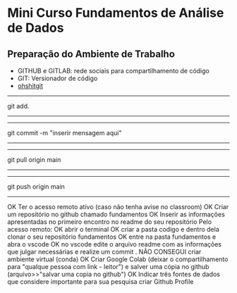 # Mini Curso Fundamentos de Análise de Dados
## Preparação do Ambiente de Trabalho
- GITHUB e GITLAB: rede sociais para compartilhamento de código
- GIT: Versionador de código
- [ohshitgit](https://ohshitgit.com/)

* * *
git add. 
* * *

* * * 
git commit -m "inserir mensagem aqui"
* * *

* * * 
git pull origin main
* * *

* * * 
git push origin main
* * *


 OK Ter o acesso remoto ativo (caso não tenha avise no classroom) 
 OK Criar um repositório no github chamado fundamentos
 OK Inserir as informações apresentadas no primeiro encontro no readme do seu repositório
 Pelo acesso remoto:
 OK abrir o terminal
 OK criar a pasta codigo e dentro dela clonar o seu repositório fundamentos
 OK entre na pasta fundamentos e abra o vscode
 OK no vscode edite o arquivo readme com as informações que julgar necessárias e realize um commit .
NÃO CONSEGUI criar ambiente virtual (conda)
OK Criar Google Colab (deixar o compartilhamento para "qualque pessoa com link - leitor") e salver uma cópia no github (arquivo>>"salvar uma copia no github")
 OK Indicar três fontes de dados que considere importante para sua pesquisa
 criar Github Profile
